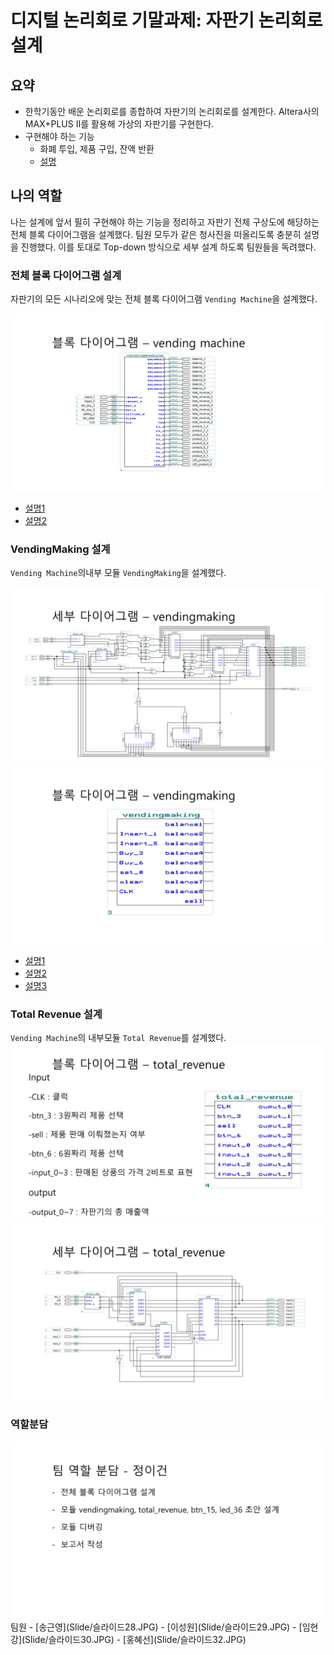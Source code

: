 # 디지털 논리회로 기말과제: 자판기 논리회로 설계 
## 요약
- 한학기동안 배운 논리회로를 종합하여 자판기의 논리회로를 설계한다. 
Altera사의 MAX+PLUS II를 활용해 가상의 자판기를 구현한다.
- 구현해야 하는 기능
    - 화폐 투입, 제품 구입, 잔액 반환
    - [설명](Slide/슬라이드2.JPG)


## 나의 역할

나는 설계에 앞서 필히 구현해야 하는 기능을 정리하고 자판기 전체 구상도에 해당하는 전체 블록 다이어그램을 설계했다. 팀원 모두가 같은 청사진을 떠올리도록 충분히 설명을 진행했다. 이를 토대로 Top-down 방식으로 세부 설계 하도록 팀원들을 독려했다.


### 전체 블록 다이어그램 설계

자판기의 모든 시나리오에 맞는 전체 블록 다이어그램 `Vending Machine`을 설계했다.

<img src = "Slide/슬라이드4.JPG">

- [설명1](Slide/슬라이드6.JPG)
- [설명2](Slide/슬라이드5.JPG)

### VendingMaking 설계

`Vending Machine`의내부 모듈 `VendingMaking`을 설계했다.

<img src = "Slide/슬라이드11.JPG">
<img src = "Slide/슬라이드8.JPG">

- [설명1](Slide/슬라이드7.JPG)
- [설명2](Slide/슬라이드9.JPG)
- [설명3](Slide/슬라이드10.JPG)

### Total Revenue 설계
`Vending Machine`의 내부모듈 `Total Revenue`를 설계했다.
<img src = "Slide/슬라이드12.JPG">
<img src = "Slide/슬라이드13.JPG">

### 역할분담
<img src = "Slide/슬라이드31.JPG">
팀원
 - [송근영](Slide/슬라이드28.JPG)
 - [이성원](Slide/슬라이드29.JPG)
 - [임현강](Slide/슬라이드30.JPG)
 - [홍혜선](Slide/슬라이드32.JPG)



